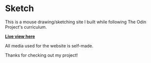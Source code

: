 # Sketch

This is a mouse drawing/sketching site I built while following The Odin Project's curriculum.

**[Live view here](https://dominik-kiss.github.io/sketch/)**

All media used for the website is self-made.

Thanks for checking out my project!
